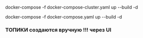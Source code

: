 docker-compose -f docker-compose-cluster.yaml up --build -d

docker-compose -f docker-compose.yaml up --build -d

### ТОПИКИ создаются вручную !!! через UI